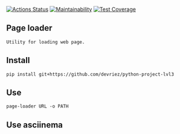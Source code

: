 [![Actions Status](https://github.com/devriez/python-project-lvl3/workflows/hexlet-check/badge.svg)](https://github.com/devriez/python-project-lvl3/actions) [![Maintainability](https://api.codeclimate.com/v1/badges/c2ba87c8d697e47a715e/maintainability)](https://codeclimate.com/github/devriez/python-project-lvl3/maintainability) [![Test Coverage](https://api.codeclimate.com/v1/badges/c2ba87c8d697e47a715e/test_coverage)](https://codeclimate.com/github/devriez/python-project-lvl3/test_coverage)

## Page loader
```
Utility for loading web page.
```
## Install
```
pip install git+https://github.com/devriez/python-project-lvl3
```
## Use
```
page-loader URL -o PATH
```
## Use asciinema
